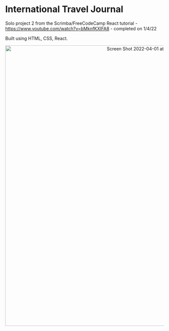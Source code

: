 # International Travel Journal
Solo project 2 from the Scrimba/FreeCodeCamp React tutorial - https://www.youtube.com/watch?v=bMknfKXIFA8 - completed on 1/4/22

Built using HTML, CSS, React.

<p align="center">
  <img width="891" alt="Screen Shot 2022-04-01 at 2 02 49 pm" src="https://user-images.githubusercontent.com/96323853/161188728-5ce3e08f-2ea8-4006-8170-93ab3aea4d75.png">
</p>
